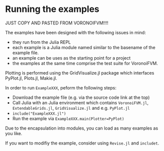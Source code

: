 Running the examples
====================
JUST COPY AND PASTED FROM VORONOIFVM!!!!

The examples have been designed with the following issues in mind:
- they run from the Julia REPL
- each example is a Julia module named similar to the basename of the example file.
- an example can be uses as the starting point for a project 
- the examples at the same time comprise the test suite for VoronoiFVM.

Plotting is performed using the GridVisualize.jl package which interfaces PyPlot.jl,
Plots.jl, Makie.jl.

In order to run `ExampleXXX`, peform the following steps:

- Download the example file (e.g. via the source code link at the top)
- Call Julia with  an Julia environment which contains `VoronoiFVM.jl`, `ExtendableGrids.jl`, `GridVisualize.jl` 
  and e.g. `PyPlot.jl`
- `include("ExampleXXX.jl")`
- Run the example via `ExampleXXX.main(Plotter=PyPlot)`

Due to the encapsulation into modules, you can load as many examples as you like.

If you want to modifiy the example, consider using `Revise.jl` and `includet`.  
